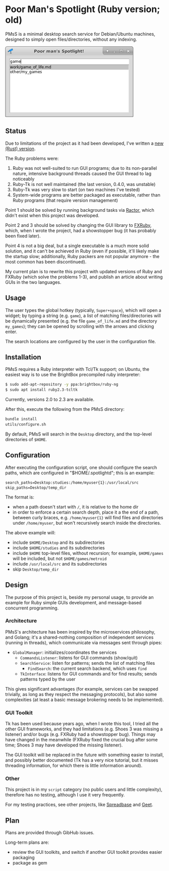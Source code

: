 # Poor Man's Spotlight (Ruby version; old)

PMsS is a minimal desktop search service for Debian/Ubuntu machines, designed to simply open files/directories, without any indexing.

![Example](/extra/example.png?raw=true)

## Status

Due to limitations of the project as it had been developed, I've written a [new (Rust) version](https://github.com/64kramsystem/pm-spotlight).

The Ruby problems were:

1. Ruby was not well-suited to run GUI programs; due to its non-parallel nature, intensive background threads caused the GUI thread to lag noticeably
2. Ruby-Tk is not well maintained (the last version, 0.4.0, was unstable)
3. Ruby-Tk was very slow to start (on two machines I've tested)
4. System-wide programs are better packaged as executable, rather than Ruby programs (that require version management)

Point 1 should be solved by running background tasks via [Ractor](https://docs.ruby-lang.org/en/3.0/Ractor.html), which didn't exist when this project was developed.

Point 2 and 3 should be solved by changing the GUI library to [FXRuby](https://github.com/larskanis/fxruby), which, when I wrote the project, had a showstopper bug (it has probably been fixed later).

Point 4 is not a big deal, but a single executable is a much more solid solution, and it can't be achieved in Ruby (even if possible, it'll likely make the startup slow; additionally, Ruby packers are not popular anymore - the most common has been discontinued).

My current plan is to rewrite this project with updated versions of Ruby and FXRuby (which solve the problems 1-3), and publish an article about writing GUIs in the two languages.

## Usage

The user types the global hotkey (typically, `Super+space`), which will open a widget; by typing a string (e.g. `game`), a list of matching files/directories will be dynamically presented (e.g. the file `game_of_life.md` and the directory `my_games`); they can be opened by scrolling with the arrows and clicking enter.

The search locations are configured by the user in the configuration file.

## Installation

PMsS requires a Ruby interpreter with Tcl/Tk support; on Ubuntu, the easiest way is to use the BrightBox precompiled ruby interpreter:

```sh
$ sudo add-apt-repository -y ppa:brightbox/ruby-ng
$ sudo apt install ruby2.3-tcltk
```

Currently, versions 2.0 to 2.3 are available.

After this, execute the following from the PMsS directory:

```sh
bundle install
utils/configure.sh
```

By default, PMsS will search in the `Desktop` directory, and the top-level directories of `$HOME`.

## Configuration

After executing the configuration script, one should configure the search paths, which are configured in "$HOME/.spotlightd"; this is an example:

```
search_paths=Desktop:studies:/home/myuser{1}:/usr/local/src
skip_paths=Desktop/temp_dir
```

The format is:

- when a path doesn't start with `/`, it is relative to the home dir
- in order to enforce a certain search depth, place it a the end of a path, between curly braces, e.g. `/home/myuser{1}` will find files and directories under `/home/myuser`, but won't recursively search inside the directories.

The above example will:

- include `$HOME/Desktop` and its subdirectories
- include `$HOME/studies` and its subdirectories
- include `$HOME` top-level files, without recursion; for example, `$HOME/games` will be included, but not `$HOME/games/metroid`
- include `/usr/local/src` and its subdirectories
- skip `Desktop/temp_dir`

## Design

The purpose of this project is, beside my personal usage, to provide an example for Ruby simple GUIs development, and message-based concurrent programming.

### Architecture

PMsS's architecture has been inspired by the microservices philosophy, and Golang; it's a shared-nothing composition of independent services (running in threads), which communicate via messages sent through pipes:

- `GlobalManager`: initializes/coordinates the services
  - `CommandsListener`: listens for GUI commands (show/quit)
  - `SearchService`: listen for patterns; sends the list of matching files
    - `FindSearch`: the current search backend, which uses `find`
  - `TkInterface`: listens for GUI commands and for find results; sends patterns typed by the user

This gives significant advantages (for example, services can be swapped trivially, as long as they respect the messaging protocols), but also some complexities (at least a basic message brokering needs to be implemented).

### GUI Toolkit

Tk has been used because years ago, when I wrote this tool, I tried all the other GUI frameworks, and they had limitations (e.g. Shoes 3 was missing a listener) and/or bugs (e.g. FXRuby had a showstopper bug). Things may have changed in the meanwhile (FXRuby fixed the crucial bug after some time; Shoes 3 may have developed the missing listener).

The GUI toolkit will be replaced in the future with something easier to install, and possibly better documented (Tk has a very nice tutorial, but it misses threading information, for which there is little information around).

### Other

This project is in my `script` category (no public users and little complexity), therefore has no testing, although I use it very frequently.

For my testing practices, see other projects, like [Spreadbase](https://github.com/saveriomiroddi/spreadbase) and [Geet](https://github.com/saveriomiroddi/geet).

## Plan

Plans are provided through GibHub issues.

Long-term plans are:

- review the GUI toolkits, and switch if another GUI toolkit provides easier packaging
- package as gem
